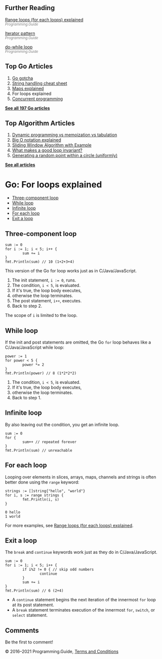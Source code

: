 



## Further Reading

[Range loops (for each loops) explained](for-loop-range-array-slice-map-channel.html)  
<span style="color: grey; font-style: italic; font-size: smaller">Programming.Guide</span>

[Iterator pattern](iterator-generator-pattern.html)  
<span style="color: grey; font-style: italic; font-size: smaller">Programming.Guide</span>

[do-while loop](do-while-loop.html)  
<span style="color: grey; font-style: italic; font-size: smaller">Programming.Guide</span>

## Top Go Articles

1.  [Go gotcha](go-gotcha.html)
2.  [String handling cheat sheet](string-functions-reference-cheat-sheet.html)
3.  [Maps explained](maps-explained.html)
4.  For loops explained
5.  [Concurrent programming](go-concurrency-tutorial.html)

[**See all 197 Go articles**](index.html)



## Top Algorithm Articles

1.  [Dynamic programming vs memoization vs tabulation](../dynamic-programming-vs-memoization-vs-tabulation.html)
2.  [Big O notation explained](../big-o-notation-explained.html)
3.  [Sliding Window Algorithm with Example](../sliding-window-example.html)
4.  [What makes a good loop invariant?](../what-makes-a-good-loop-invariant.html)
5.  [Generating a random point within a circle (uniformly)](../random-point-within-circle.html)

[**See all articles**](../index.html)

# Go: For loops explained

- [Three-component loop](for-loop.html#three-component-loop)
- [While loop](for-loop.html#while-loop)
- [Infinite loop](for-loop.html#infinite-loop)
- [For each loop](for-loop.html#for-each-loop)
- [Exit a loop](for-loop.html#exit-a-loop)

## Three-component loop

    sum := 0
    for i := 1; i < 5; i++ {
            sum += i
    }
    fmt.Println(sum) // 10 (1+2+3+4)

This version of the Go for loop works just as in C/Java/JavaScript.

1.  The init statement, `i := 0`, runs.
2.  The condition, `i < 5`, is evaluated.
3.  If it's true, the loop body executes,
4.  otherwise the loop terminates.
5.  The post statement, `i++`, executes.
6.  Back to step 2.

The scope of `i` is limited to the loop.

## While loop

If the init and post statements are omitted, the Go `for` loop behaves like a C/Java/JavaScript while loop:

    power := 1
    for power < 5 {
            power *= 2
    }
    fmt.Println(power) // 8 (1*2*2*2)

1.  The condition, `i < 5`, is evaluated.
2.  If it's true, the loop body executes,
3.  otherwise the loop terminates.
4.  Back to step 1.

## Infinite loop

By also leaving out the condition, you get an infinite loop.

    sum := 0
    for {
            sum++ // repeated forever
    }
    fmt.Println(sum) // unreachable

## For each loop

Looping over elements in slices, arrays, maps, channels and strings is often better done using the `range` keyword:

    strings := []string{"hello", "world"}
    for i, s := range strings {
            fmt.Println(i, s)
    }

    0 hello
    1 world

For more examples, see [Range loops (for each loops) explained](for-loop-range-array-slice-map-channel.html).

## Exit a loop

The `break` and `continue` keywords work just as they do in C/Java/JavaScript.

    sum := 0
    for i := 1; i < 5; i++ {
            if i%2 != 0 { // skip odd numbers
                    continue
            }
            sum += i
    }
    fmt.Println(sum) // 6 (2+4)

- A `continue` statement begins the next iteration of the innermost `for` loop at its post statement.
- A `break` statement terminates execution of the innermost `for`, `switch`, or `select` statement.

## Comments

Be the first to comment!

© 2016–2021 Programming.Guide, [Terms and Conditions](../terms-and-conditions.html)
